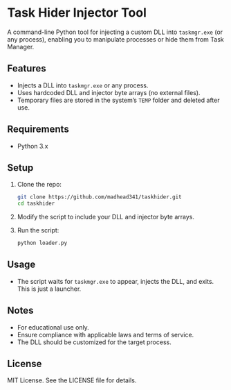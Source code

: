 # Task Hider Injector Tool

A command-line Python tool for injecting a custom DLL into `taskmgr.exe` (or any process), enabling you to manipulate processes or hide them from Task Manager.

## Features
- Injects a DLL into `taskmgr.exe` or any process.
- Uses hardcoded DLL and injector byte arrays (no external files).
- Temporary files are stored in the system’s `TEMP` folder and deleted after use.

## Requirements
- Python 3.x

## Setup

1. Clone the repo:
    ```bash
    git clone https://github.com/madhead341/taskhider.git
    cd taskhider
    ```

2. Modify the script to include your DLL and injector byte arrays.

3. Run the script:
    ```bash
    python loader.py
    ```

## Usage
- The script waits for `taskmgr.exe` to appear, injects the DLL, and exits. This is just a launcher.

## Notes
- For educational use only.
- Ensure compliance with applicable laws and terms of service.
- The DLL should be customized for the target process.

## License
MIT License. See the LICENSE file for details.
